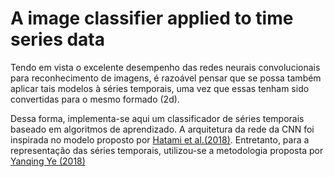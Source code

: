 # A image classifier applied to time series data

Tendo em vista o excelente desempenho das redes neurais convolucionais para reconhecimento de imagens, é razoável pensar que se possa também aplicar tais modelos à séries temporais, uma vez que essas tenham sido convertidas para o mesmo formado (2d). 

Dessa forma, implementa-se aqui um classificador de séries temporais baseado em  algoritmos de aprendizado.
A arquitetura da rede da CNN foi inspirada no modelo proposto por [Hatami et al.(2018)](https://link.springer.com/article/10.1007/s10115-018-1264-0). Entretanto, para a representação das séries temporais, utilizou-se a metodologia proposta por [Yanqing Ye (2018)](https://link.springer.com/article/10.1007/s10115-018-1264-0)
